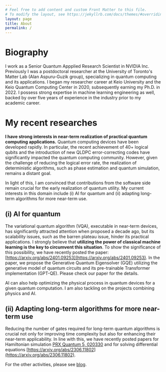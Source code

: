 ```yaml
---
# Feel free to add content and custom Front Matter to this file.
# To modify the layout, see https://jekyllrb.com/docs/themes/#overriding-theme-defaults
layout: page
title: About
permalink: /
---
```


# Biography
I work as a Senior Quantum Appplied Research Scientist in NVIDIA Inc. Previously I was a postdoctoral researcher at the University of Toronto's Matter Lab (Alan Aspuru-Guzik group), specializing in quantum computing and its applications. 
I began my researcher career at Keio University and the Keio Quantum Computing Center in 2020, subsequently earning my Ph.D. in 2022. 
I possess strong expertise in machine learning engineering as well, backed by over five years of experience in the industry prior to my academic career.


# My recent researches
**I have strong interests in near-term realization of practical quantum computing applications.**
Quantum computing devices have been developed rapidly. In particular, the recent achievement of 40+ logical qubits and the introduction of new QLDPC error-correcting codes have significantly impacted the quantum computing community. 
However, given the challenge of reducing the logical error rate, the realization of deterministic algorithms, such as phase estimation and quantum simulation, remains a distant goal.

In light of this, I am convinced that contributions from the software side remain crucial for the early realization of quantum utility. 
My current interests in this domain include (i) AI for quantum and (ii) adapting long-term algorithms for more near-term use.

## (i) AI for quantum
The variational quantum algorithm (VQA), executable in near-term devices, has significantly attracted attention when proposed a decade ago, but its scalability issues, such as the barren plateau issue, hinder its practical applications.
I strongly believe that **utilizing the power of classical machine learning is the key to circumvent this situation**. To show the significance of this possibility, we have recently posted the paper: [https://arxiv.org/abs/2401.09253](https://arxiv.org/abs/2401.09253). 
In the paper, we propose the Generative Quantum Eigensolver (GQE) utilizing the generative model of quantum circuits and its pre-trainable Transformer implementation (GPT-QE). Please check our paper for the details.

AI can also help optimizing the physical process in quantum devices for a given quantum computation. I am also tackling on the projects combining physics and AI.

## (ii) Adapting long-term algorithms for more near-term use
Reducing the number of gates required for long-term quantum algorithms is crucial not only for improving time complexity but also for enhancing their near-term applicability. In line with this, we have recently posted papers for Hamiltonian simulation [PRX Quantum 5, 020330](https://journals.aps.org/prxquantum/abstract/10.1103/PRXQuantum.5.020330) and for solving differential equations [https://arxiv.org/abs/2306.11802](https://arxiv.org/abs/2306.11802).

For the other activities, please see [blog](/blog/).
